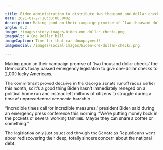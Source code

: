```yaml
---

title: Biden administration to distribute two thousand one-dollar checks
date: 2021-01-27T18:30:00.000Z
description: Making good on their campaign promise of ‘two thousand dollar checks’ the Democrats today passed emergency legislation to give one-dollar checks to 2,000 lucky Americans.
angle: 0.2
image: /images/story-images/biden-one-dollar-checks.png
imageAlt: A One Dollar bill
imageCaption: Time for that car downpayment!
imageSocial: /images/social-images/biden-one-dollar-checks.png

---
```


Making good on their campaign promise of ‘two thousand dollar checks’ the Democrats today passed emergency legislation to give one-dollar checks to 2,000 lucky Americans.

The commitment proved decisive in the Georgia senate runoff races earlier this month, so it’s a good thing Biden hasn’t immediately reneged on a political home run and instead left millions of citizens to struggle during a time of unprecedented economic hardship.

“Incredible times call for incredible measures,” president Biden said during an emergency press conference this morning. “We’re putting money back in the pockets of several working families. Maybe they can share a coffee or something.”

The legislation only just squeaked through the Senate as Republicans went about rediscovering their deep, totally sincere concern about the national debt.